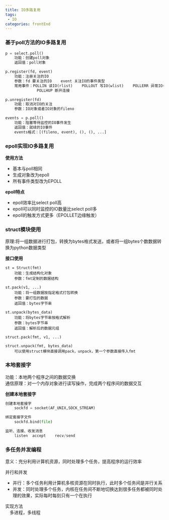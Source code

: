 ```yaml
---
title: IO多路复用
tags: 
 - IO
categories: frontEnd
---
```



### 基于poll方法的IO多路复用
```python
p = select.poll()
    功能：创建poll对象
    返回值：poll对象

p.register(fd, event)
    功能：注册关注的IO
    参数：fd 要关注的IO    event 关注IO的事件类型
    常用事件：POLLIN 读IO(rlist)    POLLOUT 写IO(wlist)    POLLERR 异常IO(xlist)    
              POLLHUP 断开连接

p.unregister(fd)
    功能：取消对IO的关注
    参数：IO对象或者IO对象的fileno

events = p.poll()
    功能：阻塞等待监控的IO事件发生
    返回值：就续的IO事件
    events格式：[(fileno, event), (), (), ...]
```
        
### epoll实现IO多路复用
**使用方法**
* 基本与poll相同
* 生成对象改为epoll
* 所有事件类型改为EPOLL
    
**epoll特点**
* epoll效率比select poll高
* epoll可以同时监控的IO数量比select poll多
* epoll的触发方式更多（EPOLLET边缘触发）
        
### struct模块使用
原理:将一组数据进行打包，转换为bytes格式发送，或者将一组bytes个数数据转换为python数据类型
    
**接口使用**  
```
st = Struct(fmt)
    功能：生成结构化对象
    参数：fmt定制的数据结构

st.pack(v1, ...)
    功能：将一组数据按指定格式打包转换
    参数：要打包的数据
    返回值：bytes字节串

st.unpack(bytes_data)
    功能：将bytes字节串按格式解析
    参数：bytes字节串
    返回值：解析后的数据元组

struct.pack(fmt, v1, ...)

struct.unpack(fmt, bytes_data)
    可以使用struct模块直接调用pack，unpack，第一个参数直接传入fmt
```

### 本地套接字
功能：本地两个程序之间的数据交换  
通信原理：对一个内存对象进行读写操作，完成两个程序间的数据交互
    
**创建本地套接字**
```python
创建本地套接字
    sockfd = socket(AF_UNIX,SOCK_STREAM)

绑定套接字文件
    sockfd.bind(file)

监听、连接、收发消息
    listen  accept    recv/send
```
            
### 多任务并发编程
意义：充分利用计算机资源，同时处理多个任务，提高程序的运行效率
    
并行和并发
* 并行：多个任务利用计算机多核资源在同时执行，此时多个任务间是并行关系
* 并发：同时处理多个任务，内核在任务间不断地切换达到很多任务都被同时处理的效果，实际每时每刻只有一个在执行
    
实现方法  
&emsp;多进程，多线程
        
